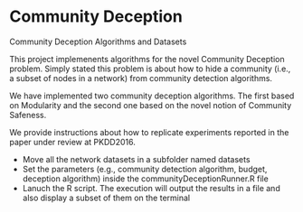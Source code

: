 # Community Deception
Community Deception Algorithms and Datasets

This project implemenents algorithms for the novel Community Deception problem. Simply stated this problem is about how to hide a community (i.e., a subset of nodes in a network) from community detection algorithms.

We  have implemented two community deception algorithms. The first based on Modularity and the second one based on the novel notion of Community Safeness.

We provide instructions about how to replicate experiments reported in the paper under review at PKDD2016.

* Move all the network datasets in a subfolder named datasets
* Set the parameters (e.g., community detection algorithm, budget, deception algorithm) inside the communityDeceptionRunner.R file
* Lanuch the R script. The execution will output the results in a file and also display a subset of them on the terminal
